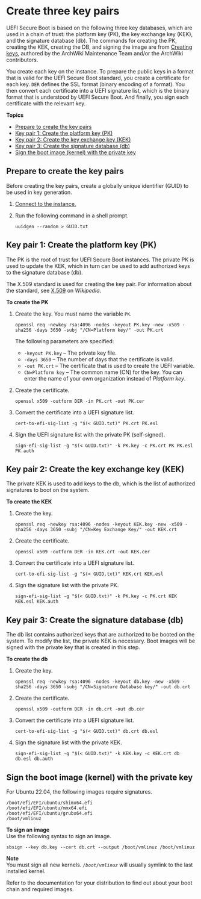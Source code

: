 # Create three key pairs<a name="uefi-secure-boot-create-three-key-pairs"></a>

UEFI Secure Boot is based on the following three key databases, which are used in a chain of trust: the platform key \(PK\), the key exchange key \(KEK\), and the signature database \(db\)\. The commands for creating the PK, creating the KEK, creating the DB, and signing the image are from [Creating keys](https://wiki.archlinux.org/title/Unified_Extensible_Firmware_Interface/Secure_Boot#Creating_keys), authored by the ArchWiki Maintenance Team and/or the ArchWiki contributors\.

You create each key on the instance\. To prepare the public keys in a format that is valid for the UEFI Secure Boot standard, you create a certificate for each key\. `DER` defines the SSL format \(binary encoding of a format\)\. You then convert each certificate into a UEFI signature list, which is the binary format that is understood by UEFI Secure Boot\. And finally, you sign each certificate with the relevant key\.

**Topics**
+ [Prepare to create the key pairs](#uefisb-prepare-to-create-key-pairs)
+ [Key pair 1: Create the platform key \(PK\)](#uefisb-create-key-pair-1)
+ [Key pair 2: Create the key exchange key \(KEK\)](#uefisb-create-key-pair-2)
+ [Key pair 3: Create the signature database \(db\)](#uefisb-create-key-pair-3.title)
+ [Sign the boot image \(kernel\) with the private key](#uefi-secure-boot-sign-kernel)

## Prepare to create the key pairs<a name="uefisb-prepare-to-create-key-pairs"></a>

Before creating the key pairs, create a globally unique identifier \(GUID\) to be used in key generation\.

1. [Connect to the instance\.](AccessingInstances.md)

1. Run the following command in a shell prompt\.

   ```
   uuidgen --random > GUID.txt
   ```

## Key pair 1: Create the platform key \(PK\)<a name="uefisb-create-key-pair-1"></a>

The PK is the root of trust for UEFI Secure Boot instances\. The private PK is used to update the KEK, which in turn can be used to add authorized keys to the signature database \(db\)\.

The X\.509 standard is used for creating the key pair\. For information about the standard, see [X\.509](https://en.wikipedia.org/wiki/X.509) on *Wikipedia*\.

**To create the PK**

1. Create the key\. You must name the variable `PK`\.

   ```
   openssl req -newkey rsa:4096 -nodes -keyout PK.key -new -x509 -sha256 -days 3650 -subj "/CN=Platform key/" -out PK.crt
   ```

   The following parameters are specified:
   + `-keyout PK.key` – The private key file\.
   + `-days 3650` – The number of days that the certificate is valid\.
   + `-out PK.crt` – The certificate that is used to create the UEFI variable\.
   + `CN=Platform key` – The common name \(CN\) for the key\. You can enter the name of your own organization instead of *Platform key*\.

1. Create the certificate\.

   ```
   openssl x509 -outform DER -in PK.crt -out PK.cer
   ```

1. Convert the certificate into a UEFI signature list\.

   ```
   cert-to-efi-sig-list -g "$(< GUID.txt)" PK.crt PK.esl
   ```

1. Sign the UEFI signature list with the private PK \(self\-signed\)\.

   ```
   sign-efi-sig-list -g "$(< GUID.txt)" -k PK.key -c PK.crt PK PK.esl PK.auth
   ```

## Key pair 2: Create the key exchange key \(KEK\)<a name="uefisb-create-key-pair-2"></a>

The private KEK is used to add keys to the db, which is the list of authorized signatures to boot on the system\. 

**To create the KEK**

1. Create the key\.

   ```
   openssl req -newkey rsa:4096 -nodes -keyout KEK.key -new -x509 -sha256 -days 3650 -subj "/CN=Key Exchange Key/" -out KEK.crt
   ```

1. Create the certificate\.

   ```
   openssl x509 -outform DER -in KEK.crt -out KEK.cer
   ```

1. Convert the certificate into a UEFI signature list\.

   ```
   cert-to-efi-sig-list -g "$(< GUID.txt)" KEK.crt KEK.esl
   ```

1. Sign the signature list with the private PK\.

   ```
   sign-efi-sig-list -g "$(< GUID.txt)" -k PK.key -c PK.crt KEK KEK.esl KEK.auth
   ```

## Key pair 3: Create the signature database \(db\)<a name="uefisb-create-key-pair-3.title"></a>

The db list contains authorized keys that are authorized to be booted on the system\. To modify the list, the private KEK is necessary\. Boot images will be signed with the private key that is created in this step\.

**To create the db**

1. Create the key\.

   ```
   openssl req -newkey rsa:4096 -nodes -keyout db.key -new -x509 -sha256 -days 3650 -subj "/CN=Signature Database key/" -out db.crt
   ```

1. Create the certificate\.

   ```
   openssl x509 -outform DER -in db.crt -out db.cer
   ```

1. Convert the certificate into a UEFI signature list\.

   ```
   cert-to-efi-sig-list -g "$(< GUID.txt)" db.crt db.esl
   ```

1. Sign the signature list with the private KEK\.

   ```
   sign-efi-sig-list -g "$(< GUID.txt)" -k KEK.key -c KEK.crt db db.esl db.auth
   ```

## Sign the boot image \(kernel\) with the private key<a name="uefi-secure-boot-sign-kernel"></a>

For Ubuntu 22\.04, the following images require signatures\.

```
/boot/efi/EFI/ubuntu/shimx64.efi
/boot/efi/EFI/ubuntu/mmx64.efi
/boot/efi/EFI/ubuntu/grubx64.efi
/boot/vmlinuz
```

**To sign an image**  
Use the following syntax to sign an image\.

```
sbsign --key db.key --cert db.crt --output /boot/vmlinuz /boot/vmlinuz
```

**Note**  
You must sign all new kernels\. *`/boot/vmlinuz`* will usually symlink to the last installed kernel\.

Refer to the documentation for your distribution to find out about your boot chain and required images\.